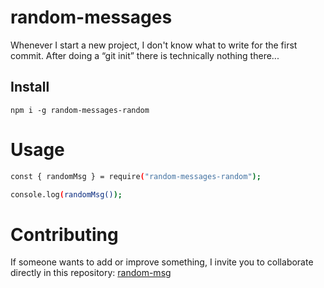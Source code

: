 # random-messages

Whenever I start a new project, I don't know what to write for the first commit. After doing a “git init” there is technically nothing there...

## Install

```npm
npm i -g random-messages-random
```

# Usage

```bash
const { randomMsg } = require("random-messages-random");

console.log(randomMsg());
```

# Contributing
If someone wants to add or improve something, I invite you to collaborate directly in this repository: [random-msg](https://github.com/andresf2448/random-messages-random)
